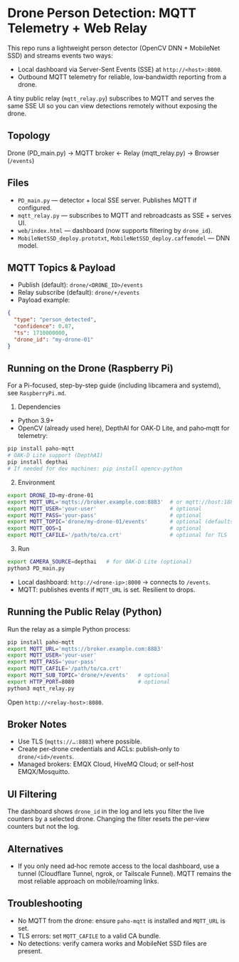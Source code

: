 # Drone Person Detection: MQTT Telemetry + Web Relay

This repo runs a lightweight person detector (OpenCV DNN + MobileNet SSD) and streams events two ways:

- Local dashboard via Server-Sent Events (SSE) at `http://<host>:8000`.
- Outbound MQTT telemetry for reliable, low‑bandwidth reporting from a drone.

A tiny public relay (`mqtt_relay.py`) subscribes to MQTT and serves the same SSE UI so you can view detections remotely without exposing the drone.

## Topology

Drone (PD_main.py) → MQTT broker ← Relay (mqtt_relay.py) → Browser (`/events`)

## Files

- `PD_main.py` — detector + local SSE server. Publishes MQTT if configured.
- `mqtt_relay.py` — subscribes to MQTT and rebroadcasts as SSE + serves UI.
- `web/index.html` — dashboard (now supports filtering by `drone_id`).
- `MobileNetSSD_deploy.prototxt`, `MobileNetSSD_deploy.caffemodel` — DNN model.

## MQTT Topics & Payload

- Publish (default): `drone/<DRONE_ID>/events`
- Relay subscribe (default): `drone/+/events`
- Payload example:

```json
{
  "type": "person_detected",
  "confidence": 0.87,
  "ts": 1710000000,
  "drone_id": "my-drone-01"
}
```

## Running on the Drone (Raspberry Pi)

For a Pi-focused, step-by-step guide (including libcamera and systemd), see `RaspberryPi.md`.

1) Dependencies

- Python 3.9+
- OpenCV (already used here), DepthAI for OAK‑D Lite, and paho‑mqtt for telemetry:

```bash
pip install paho-mqtt
# OAK-D Lite support (DepthAI)
pip install depthai
# If needed for dev machines: pip install opencv-python
```

2) Environment

```bash
export DRONE_ID=my-drone-01
export MQTT_URL='mqtts://broker.example.com:8883'  # or mqtt://host:1883
export MQTT_USER='your-user'                       # optional
export MQTT_PASS='your-pass'                       # optional
export MQTT_TOPIC='drone/my-drone-01/events'       # optional (defaults based on DRONE_ID)
export MQTT_QOS=1                                  # optional
export MQTT_CAFILE='/path/to/ca.crt'               # optional for TLS
```

3) Run

```bash
export CAMERA_SOURCE=depthai   # for OAK-D Lite (optional)
python3 PD_main.py
```

- Local dashboard: `http://<drone-ip>:8000` → connects to `/events`.
- MQTT: publishes events if `MQTT_URL` is set. Resilient to drops.

## Running the Public Relay (Python)

Run the relay as a simple Python process:

```bash
pip install paho-mqtt
export MQTT_URL='mqtts://broker.example.com:8883'
export MQTT_USER='your-user'
export MQTT_PASS='your-pass'
export MQTT_CAFILE='/path/to/ca.crt'
export MQTT_SUB_TOPIC='drone/+/events'   # optional
export HTTP_PORT=8080                    # optional
python3 mqtt_relay.py
```

Open `http://<relay-host>:8080`.

## Broker Notes

- Use TLS (`mqtts://…:8883`) where possible.
- Create per‑drone credentials and ACLs: publish‑only to `drone/<id>/events`.
- Managed brokers: EMQX Cloud, HiveMQ Cloud; or self‑host EMQX/Mosquitto.

## UI Filtering

The dashboard shows `drone_id` in the log and lets you filter the live counters by a selected drone. Changing the filter resets the per‑view counters but not the log.

## Alternatives

- If you only need ad‑hoc remote access to the local dashboard, use a tunnel (Cloudflare Tunnel, ngrok, or Tailscale Funnel). MQTT remains the most reliable approach on mobile/roaming links.

## Troubleshooting

- No MQTT from the drone: ensure `paho-mqtt` is installed and `MQTT_URL` is set.
- TLS errors: set `MQTT_CAFILE` to a valid CA bundle.
- No detections: verify camera works and MobileNet SSD files are present.
